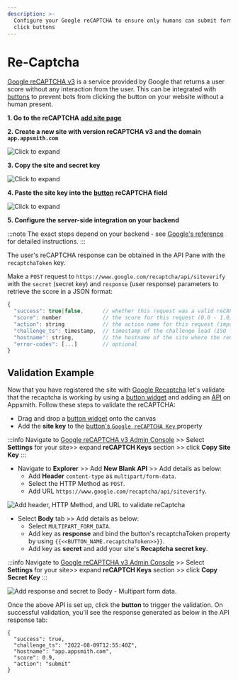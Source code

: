 ```yaml
---
description: >-
  Configure your Google reCAPTCHA to ensure only humans can submit forms and
  click buttons
---
```


# Re-Captcha

[Google reCAPTCHA v3](https://www.google.com/recaptcha) is a service provided by Google that returns a user score without any interaction from the user. This can be integrated with [buttons](./) to prevent bots from clicking the button on your website without a human present.

**1. Go to the reCAPTCHA** [**add site page**](https://www.google.com/recaptcha/admin/create)

**2. Create a new site with version reCAPTCHA v3 and the domain `app.appsmith.com`**

![Click to expand](/img/button-recaptcha-setup.png)

**3. Copy the site and secret key**

![Click to expand](/img/recaptcha-keys.png)

**4. Paste the site key into the** [**button**](./) **reCAPTCHA field**

![Click to expand](/img/button-recaptcha-config.png)

**5. Configure the server-side integration on your backend**

:::note
The exact steps depend on your backend - see [Google's reference](https://developers.google.com/recaptcha/docs/verify) for detailed instructions.
:::

The user's reCAPTCHA response can be obtained in the API Pane with the `recaptchaToken` key.

Make a `POST` request to `https://www.google.com/recaptcha/api/siteverify` with the `secret` (secret key) and `response` (user response) parameters to retrieve the score in a JSON format:

```javascript
{
  "success": true|false,      // whether this request was a valid reCAPTCHA token for your site
  "score": number             // the score for this request (0.0 - 1.0)
  "action": string            // the action name for this request (important to verify)
  "challenge_ts": timestamp,  // timestamp of the challenge load (ISO format yyyy-MM-dd'T'HH:mm:ssZZ)
  "hostname": string,         // the hostname of the site where the reCAPTCHA was solved
  "error-codes": [...]        // optional
}
```

## Validation Example

Now that you have registered the site with [Google Recaptcha](https://www.google.com/recaptcha/about/) let's validate that the recaptcha is working by using a [button widget](./) and adding an [API](../../../core-concepts/connecting-to-data-sources/authentication/connect-to-apis.md#api-editor) on Appsmith. Follow these steps to validate the reCAPTCHA:

* &#x20;Drag and drop a [button widget](./) onto the canvas
* Add the **site key** to the [button's `Google reCAPTCHA Key` ](./#widget-properties)property

:::info
Navigate to [Google reCAPTCHA v3 Admin Console](https://www.google.com/recaptcha/admin) >> Select **Settings** for your site>> expand **reCAPTCH Keys** section >> click **Copy Site Key**
:::

* Navigate to **Explorer** >> Add **New Blank API** >> Add details as below:
  * &#x20;Add **Header** `content-type` as `multipart/form-data`.
  * Select the HTTP Method as `POST`.
  * Add URL `https://www.google.com/recaptcha/api/siteverify`.

![Add header, HTTP Method, and URL to validate reCaptcha](</img/Widgets__Button__reCAPTCHA__Validate_API__Content_Type_.png>)

* Select **Body** tab >> Add details as below:
  * Select `MULTIPART_FORM`_`_`_`DATA`.
  * Add key as **response** and bind the button's recaptchaToken property by using `{{<<BUTTON_NAME.recaptchaToken>>}}`.
  * Add key as **secret** and add your site's **Recaptcha secret key**.

:::info
Navigate to  [Google reCAPTCHA v3 Admin Console](https://www.google.com/recaptcha/admin) >> Select **Settings** for your site>> expand **reCAPTCH Keys** section >> click **Copy Secret Key**
:::

![Add response and secret to Body - Multipart form data.](</img/Widgets__Button__reCAPTCHA__Validate_API__Add_reCaptchToken_and_Secret_to_Body_.png>)

Once the above API is set up, click the **button** to trigger the validation. On successful validation, you'll see the response generated as below in the API response tab:

```
{
  "success": true,
  "challenge_ts": "2022-08-09T12:55:40Z",
  "hostname": "app.appsmith.com",
  "score": 0.9,
  "action": "submit"
}
```
